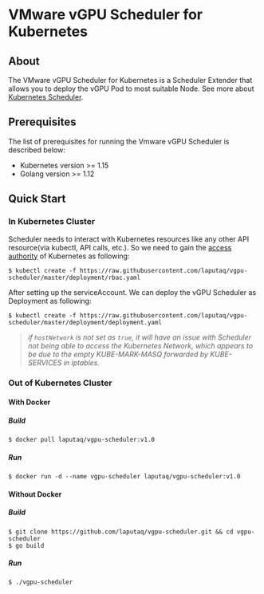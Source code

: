 # VMware vGPU Scheduler for Kubernetes

## About

The VMware vGPU Scheduler for Kubernetes is a Scheduler Extender that allows you to deploy the vGPU Pod to most suitable Node. See more about [Kubernetes Scheduler](https://kubernetes.io/docs/concepts/scheduling/kube-scheduler/). 

## Prerequisites

The list of prerequisites for running the Vmware vGPU Scheduler is described below:
* Kubernetes version >= 1.15
* Golang version >= 1.12

## Quick Start

### In Kubernetes Cluster

Scheduler needs to interact with Kubernetes resources like any other API resource(via kubectl, API calls, etc.). So we need to gain the [access authority](https://kubernetes.io/docs/reference/access-authn-authz/rbac/#role-and-clusterrole) of Kubernetes as following:
```shell
$ kubectl create -f https://raw.githubusercontent.com/laputaq/vgpu-scheduler/master/deployment/rbac.yaml
```
After setting up the serviceAccount. We can deploy the vGPU Scheduler as Deployment as following:
```shell
$ kubectl create -f https://raw.githubusercontent.com/laputaq/vgpu-scheduler/master/deployment/deployment.yaml
```
> *if `hostNetwork` is not set as `true`, it will have an issue with Scheduler not being able to access the Kubernetes Network, which appears to be due to the empty KUBE-MARK-MASQ forwarded by KUBE-SERVICES in iptables.*

### Out of Kubernetes Cluster

#### With Docker

##### Build
```shell
$ docker pull laputaq/vgpu-scheduler:v1.0
```

##### Run
```shell
$ docker run -d --name vgpu-scheduler laputaq/vgpu-scheduler:v1.0
```

#### Without Docker

##### Build
```shell
$ git clone https://github.com/laputaq/vgpu-scheduler.git && cd vgpu-scheduler
$ go build
```

##### Run
```shell
$ ./vgpu-scheduler
```